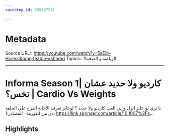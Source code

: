 ```yaml
---
raindrop_id: 639337217

---
```


# Metadata
Source URL:: https://youtube.com/watch?v=5aEib-Hcmsc&amp;feature=shared
Topics:: #الرياضة و الصحة

---
# Informa Season 1| كارديو ولا حديد عشان تخس؟ | Cardio Vs Weights

يا تري لو عايز انزل وزني العب كارديو ولا حديد ؟  لوعايز تعرف الاجابة اتفرج علي الحلقة دي من انفورمة٠ المصادر:1. https://link.springer.com/article/10.1007%2Fs...

## Highlights
